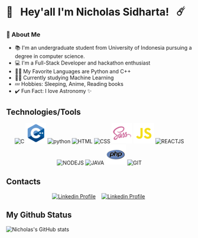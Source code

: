 # 🌌&nbsp;&nbsp; Hey'all I'm Nicholas Sidharta! &nbsp;&nbsp;☄️
### 💫 About Me
- 📚 I'm an undergraduate student from University of Indonesia pursuing a degree in computer science.
- 💻 I'm a Full-Stack Developer and hackathon enthusiast 
- 🐱‍💻 My Favorite Languages are Python and C++ 
- 👨‍💻 Currently studying Machine Learning 
- 💤 Hobbies: Sleeping, Anime, Reading books 
- ✔️ Fun Fact: I love Astronomy ✨
## Technologies/Tools
<p align="center">
  <img src="https://upload.wikimedia.org/wikipedia/commons/thumb/archive/3/35/20190417225046%21The_C_Programming_Language_logo.svg/120px-The_C_Programming_Language_logo.svg.png" alt="C" width="55" height="55"/>
  <img src="https://raw.githubusercontent.com/vscode-icons/vscode-icons/0c3822689a6e278609fc9888bf5d89f3bdf9e6ea/icons/file_type_cpp3.svg" alt="C++" width="55" height="55"/>
  <img src="https://www.vectorlogo.zone/logos/python/python-icon.svg" alt="python" width="55" height="55"/>
  <img src="https://www.vectorlogo.zone/logos/w3_html5/w3_html5-icon.svg" alt="HTML" width="55" height="55"/>
  <img src="https://www.vectorlogo.zone/logos/w3_css/w3_css-icon.svg" alt="CSS" width="55" height="55"/>
  <img src="https://raw.githubusercontent.com/vscode-icons/vscode-icons/0c3822689a6e278609fc9888bf5d89f3bdf9e6ea/icons/file_type_sass.svg" alt="SASS" width="55" height="55"/> 
  <img src="https://raw.githubusercontent.com/vscode-icons/vscode-icons/0c3822689a6e278609fc9888bf5d89f3bdf9e6ea/icons/file_type_js.svg" alt="JS" width="55" height="55"/>
  <img src="https://www.vectorlogo.zone/logos/reactjs/reactjs-icon.svg" alt="REACTJS" width="55" height="55"/>
  <img src="https://www.vectorlogo.zone/logos/nodejs/nodejs-icon.svg" alt="NODEJS" width="55" height="55"/>
  <img src="https://www.vectorlogo.zone/logos/java/java-icon.svg" alt="JAVA" width="55" height="55"/>
  <img src="https://raw.githubusercontent.com/vscode-icons/vscode-icons/0c3822689a6e278609fc9888bf5d89f3bdf9e6ea/icons/file_type_php.svg" alt="PHP" width="55" height="55"/>
  <img src="https://www.vectorlogo.zone/logos/git-scm/git-scm-icon.svg" alt="GIT" width="55" height="55"/>
</p>

## Contacts
<p align="center">
  <a href="https://www.linkedin.com/in/nicholas-sidharta-693a78192/" target="blank"><img align="center" src="https://upload.wikimedia.org/wikipedia/commons/thumb/c/ca/LinkedIn_logo_initials.png/768px-LinkedIn_logo_initials.png" alt="Linkedin Profile" height="55" width="55" /></a>&nbsp;&nbsp;&nbsp;
  <a href="mailto:sidharta.nic@gmail.com" target="blank"><img align="center" src="https://upload.wikimedia.org/wikipedia/commons/thumb/7/7e/Gmail_icon_%282020%29.svg/2560px-Gmail_icon_%282020%29.svg.png" alt="Linkedin Profile" height="50" width="65" /></a>&nbsp;
</p>

## My Github Status
![Nicholas's GitHub stats](https://github-readme-stats.vercel.app/api?username=Nicholas-Sidharta12365&title_color=00FFFF&icon_color=00AE6B&text_color=FFFFFF&bg_color=00000000&show_icons=true)
